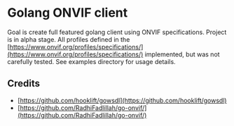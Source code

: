 # Golang ONVIF client
Goal is create full featured golang client using ONVIF specifications. Project is in alpha stage. All profiles defined in the [https://www.onvif.org/profiles/specifications/](https://www.onvif.org/profiles/specifications/) implemented, but was not carefully tested. See examples directory for usage details.
  
## Credits
 - [https://github.com/hooklift/gowsdl](https://github.com/hooklift/gowsdl)
 - [https://github.com/RadhiFadlillah/go-onvif/](https://github.com/RadhiFadlillah/go-onvif/)

